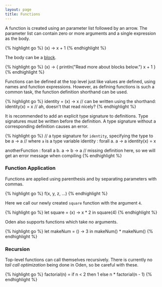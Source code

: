 ```yaml
---
layout: page
title: Functions
---
```


A function is created using an parameter list followed by an arrow. The
parameter list can contain zero or more arguments and a single expression as
the body.

{% highlight go %}
(x) -> x + 1
{% endhighlight %}

The body can be a [block](/user-guide/language-reference/blocks).

{% highlight go %}
(x) -> {
  println("Read more about blocks below.")
  x + 1
}
{% endhighlight %}

Functions can be defined at the top level just like values are defined, using
names and function expressions. However, as defining functions is such a common
task, the function definition shorthand can be used.

{% highlight go %}
identity = (x) -> x
// can be written using the shorthand:
identity(x) = x
// ah, doesn't that read nicely?
{% endhighlight %}

It is recommended to add an explicit type signature to definitions. Type
signatures must be written before the definition. A type signature without a
corresponding definition causes an error.

{% highlight go %}
// a type signature for `identity`, specifying the type to be a -> a
// where `a` is a type variable
identity : forall a. a -> a
identity(x) = x

anotherFunction : forall a b. a -> b -> a
// missing definition here, so we will get an error message when compiling
{% endhighlight %}

### Function Application

Functions are applied using parenthesis and by separating parameters with
commas.

{% highlight go %}
f(x, y, z, ...)
{% endhighlight %}

Here we call our newly created `square` function with the argument `4`.

{% highlight go %}
let square = (x) -> x * 2 in square(4)
{% endhighlight %}

Oden also supports functions which take no arguments.

{% highlight go %}
let makeNum = () -> 3 in makeNum() * makeNum()
{% endhighlight %}

### Recursion

Top-level functions can call themselves recursively. There is currently no
*tail call optimization* being done in Oden, so be careful with these.

{% highlight go %}
factorial(n) = if n < 2 then 1 else n * factorial(n - 1)
{% endhighlight %}
